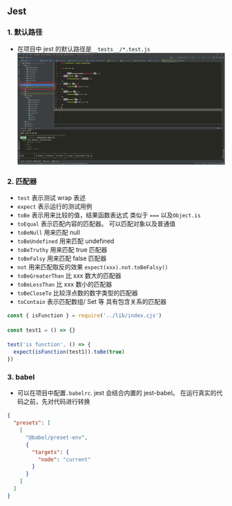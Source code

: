 ## Jest

### 1. 默认路径

- 在项目中 jest 的默认路径是`__tests__/*.test.js`
  ![测试用例](../images/1.png)

### 2. 匹配器

- `test` 表示测试 wrap 表述
- `expect` 表示运行的测试用例
- `toBe` 表示用来比较的值，结果函数表达式 类似于 `===` 以及`Object.is`
- `toEqual` 表示匹配内容的匹配器。 可以匹配对象以及普通值
- `toBeNull` 用来匹配 null
- `toBeUndefined` 用来匹配 undefined
- `toBeTruthy` 用来匹配 true 匹配器
- `toBeFalsy` 用来匹配 false 匹配器
- `not` 用来匹配取反的效果 `expect(xxx).not.toBeFalsy()`
- `toBeGreaterThan` 比 xxx 数大的匹配器
- `toBeLessThan` 比 xxx 数小的匹配器
- `toBeCloseTo` 比较浮点数的数字类型的匹配器
- `toContain` 表示匹配数组/ Set 等 具有包含关系的匹配器

```javascript
const { isFunction } = require('../lib/index.cjs')

const test1 = () => {}

test('is function', () => {
  expect(isFunction(test1)).toBe(true)
})
```

### 3. babel

- 可以在项目中配置`.babelrc`. jest 会结合内置的 jest-babel。 在运行真实的代码之前，先对代码进行转换

```json
{
  "presets": [
    [
      "@babel/preset-env",
      {
        "targets": {
          "node": "current"
        }
      }
    ]
  ]
}
```
